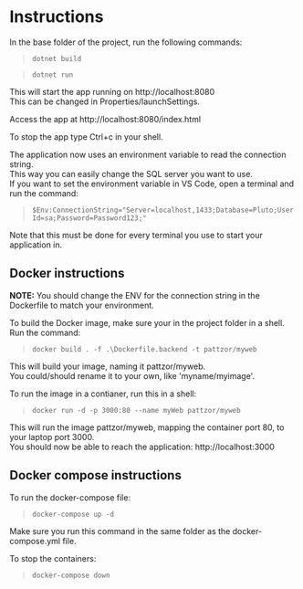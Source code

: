 # Instructions 

In the base folder of the project, run the following commands:  

>``dotnet build``   

>``dotnet run``   

This will start the app running on http://localhost:8080   
This can be changed in Properties/launchSettings.  

Access the app at http://localhost:8080/index.html   

To stop the app type Ctrl+c in your shell.  

The application now uses an environment variable to read the connection string.  
This way you can easily change the SQL server you want to use.  
If you want to set the environment variable in VS Code, open a terminal and run the command:  

>``$Env:ConnectionString="Server=localhost,1433;Database=Pluto;User Id=sa;Password=Password123;"``  

Note that this must be done for every terminal you use to start your application in.   

## Docker instructions

**NOTE:** You should change the ENV for the connection string in the Dockerfile to match your environment.  

To build the Docker image, make sure your in the project folder in a shell.   
Run the command:

>``docker build . -f .\Dockerfile.backend -t pattzor/myweb``

This will build your image, naming it pattzor/myweb.  
You could/should rename it to your own, like 'myname/myimage'.   

To run the image in a contianer, run this in a shell:

>``docker run -d -p 3000:80 --name myWeb pattzor/myweb``   

This will run the image pattzor/myweb, mapping the container port 80, to your laptop port 3000.   
You should now be able to reach the application: http://localhost:3000   

## Docker compose instructions  

To run the docker-compose file:  

>``docker-compose up -d``  

Make sure you run this command in the same folder as the docker-compose.yml file.  

To stop the containers:  

>``docker-compose down``  

